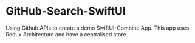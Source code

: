 # GitHub-Search-SwiftUI
Using Github APIs to create a demo SwiftUI-Combine App. This app uses Redux Architecture and have a centralised store.
